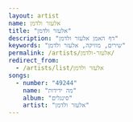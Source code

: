 ```yaml
---
layout: artist
name: אלעזר ולדמן
title: "אלעזר ולדמן"
description: "דף האמן אלעזר ולדמן"
keywords: "שירים, מוזיקה, אלעזר ולדמן"
permalink: /artists/אלעזר-ולדמן/
redirect_from:
  - /artists/list/אלעזר ולדמן
songs:
  - number: "49244"
    name: "מה ידידות"
    album: "סינגלים"
    artist: "אלעזר ולדמן"
---
```

